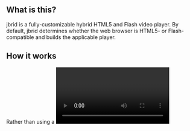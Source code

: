## What is this?
 
jbrid is a fully-customizable hybrid HTML5 and Flash video player.  By default, jbrid determines whether the web browser is HTML5- or Flash-compatible and builds the applicable player.  
 
## How it works
 
Rather than using a <video> or <object> tag directly, jbrid takes simple elements and equips them as aspects of a video player.  Only an "src" attribute and a "stage" element is required to create the video player; however, there are several controls and meters that can be added simply by creating elements with an associated selector.  

## Using jbrid

jbrid's appearance and functionality is entirely built on simple HTML and CSS.  To built a player with solely a stage, write the following HTML:

```html
 <div class="myvideoelement" data-src="video.mp4">
  <div class="stage"></div>
 </div>
```

You will want to add CSS attributes to at least give the player some width and height:

```css
 .myvideoelement { width: 600px; height: 400px; }
 .myvideoelement .stage { width: 100%; height: 100%; } 
```

Finally, build jbrid:

```javascript
$(document).ready(
 function () {
  $('.myvideoelement').jbrid(); 
 } 
)
```

By default, jbrid will determine whether to render an HTML5 <video> or Flash object; if both are compatible, the player will use HTML5.

### Elements

jbrid allows you to add several elements to enhance the functionality of your player.

(The following elements are labeled with their default CSS class selectors (i.e. _".stage"_)
* __stage:__ _(required)_ The element where the <video> or <object> will be placed.  The player is placed with reset CSS and are set to width: 100%, height: 100%, and background: transparent, so as to inherit the stage's attributes.
* __play:__ An element that, when clicked, will play the video.
* __pause:__ An element that, when clicked, will pause the video.
* __playpause:__ An element that, when clicked, will toggle between play and pause.
* __buffer:__ An element that grows in percentage (up to 100%) based on the percentage of the video that has been buffered.
* __progress:__ An element that grows in percentage (up to 100%) based on the percentage of the video which has been played.
* __seeker:__ An element that can be dragged to navigate to a certain point in the video.
* __volume:__ An element that grows in percentage (up to 100%) based on the volume level.
* __volumectrl:__ An element that can be dragged to control the volume.
* __time:__ An element containing the time elapsed in the video.
* __duration:__ An element containing the duration of the video.

### Methods

```javascript
$('.myvideoelement').jbrid('play');
# Play the video

$('.myvideoelement').jbrid('pause');
# Pause the video

$('.myvideoelement').jbrid('volume', number);
# Alter the volume
# "number" must be between 0 and 1.

$('.myvideoelement').jbrid('mute');
# Mute the volume

$('.myvideoelement').jbrid('unmute');
# Unmute the volume
```

### Events
```javascript
$('.myvideoelement').on('loading', function);
# Video is loading

$('.myvideoelement').on('ready', function);
# Video is ready

$('.myvideoelement').on('play', function);
# Play initiated

$('.myvideoelement').on('playing', function);
# Video is playing

$('.myvideoelement').on('complete', function);
# Video played to end

$('.myvideoelement').on('stop', function);
# Video stopped

$('.myvideoelement').on('timechange', function);
# Time of video changed

$('.myvideoelement').on('muted', function);
# Video was muted

$('.myvideoelement').on('volume', function);
# Video volume was changed
```

### Data
```javascript
$('.myvideoelement').data('settings').isReady # = returns true is video is ready

$('.myvideoelement').data('settings').isPlaying # = returns true is video is playing

$('.myvideoelement').data('settings').video # = returns true is video is using HTML5 video tag
```

There are many more attributes added to the settings object; these, however, seem to be the most useful.  The *settings* data object contains all settings; please observe this object to learn more.

## Note
This is still a work in progress. 
